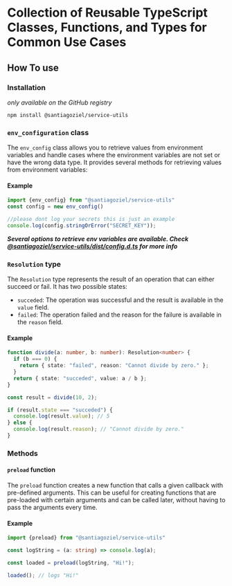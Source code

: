 # Collection of Reusable TypeScript Classes, Functions, and Types for Common Use Cases
## How To use
### Installation
*only available on the GitHub registry*
```
npm install @santiagoziel/service-utils
```

### `env_configuration` class

The `env_config` class allows you to retrieve values from environment variables and handle cases where the environment variables are not set or have the wrong data type. It provides several methods for retrieving values from environment variables:

#### Example

```typescript
import {env_config} from "@santiagoziel/service-utils"
const config = new env_config()

//please dont log your secrets this is just an example
console.log(config.stringOrError("SECRET_KEY"));
```

***Several options to retrieve env variables are available. Check[ @santiagoziel/service-utils/dist/config.d.ts](https://github.com/santiagoziel/service-utils/blob/main/src/config.ts) for more info***

### `Resolution` type

The `Resolution` type represents the result of an operation that can either succeed or fail. It has two possible states:

- `succeded`: The operation was successful and the result is available in the `value` field.
- `failed`: The operation failed and the reason for the failure is available in the `reason` field.

#### Example

```typescript
function divide(a: number, b: number): Resolution<number> {
  if (b === 0) {
    return { state: "failed", reason: "Cannot divide by zero." };
  }
  return { state: "succeded", value: a / b };
}

const result = divide(10, 2);

if (result.state === "succeded") {
  console.log(result.value); // 5
} else {
  console.log(result.reason); // "Cannot divide by zero."
}
```

### Methods

#### `preload` function

The `preload` function creates a new function that calls a given callback with pre-defined arguments. This can be useful for creating functions that are pre-loaded with certain arguments and can be called later, without having to pass the arguments every time.

#### Example

```typescript
import {preload} from "@santiagoziel/service-utils"

const logString = (a: string) => console.log(a);

const loaded = preload(logString, "Hi!");

loaded(); // logs "Hi!"
```